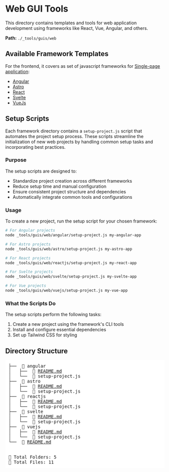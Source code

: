 # Web GUI Tools

This directory contains templates and tools for web application development using frameworks like React, Vue, Angular, and others.

**Path:** `./_tools/guis/web`

## Available Framework Templates

For the frontend, it covers as set of javascript frameworks for [Single-page application](https://en.wikipedia.org/wiki/Single-page_application):

- [Angular](https://angular.dev/)
- [Astro](https://astro.build/)
- [React](https://react.dev/)
- [Svelte](https://svelte.dev/)
- [VueJs](https://vuejs.org/)

## Setup Scripts

Each framework directory contains a `setup-project.js` script that automates the project setup process. These scripts streamline the initialization of new web projects by handling common setup tasks and incorporating best practices.

### Purpose

The setup scripts are designed to:
- Standardize project creation across different frameworks
- Reduce setup time and manual configuration
- Ensure consistent project structure and dependencies
- Automatically integrate common tools and configurations

### Usage

To create a new project, run the setup script for your chosen framework:

```bash
# For Angular projects
node _tools/guis/web/angular/setup-project.js my-angular-app

# For Astro projects
node _tools/guis/web/astro/setup-project.js my-astro-app

# For React projects
node _tools/guis/web/reactjs/setup-project.js my-react-app

# For Svelte projects
node _tools/guis/web/svelte/setup-project.js my-svelte-app

# For Vue projects
node _tools/guis/web/vuejs/setup-project.js my-vue-app
```

### What the Scripts Do

The setup scripts perform the following tasks:

1. Create a new project using the framework's CLI tools
2. Install and configure essential dependencies
3. Set up Tailwind CSS for styling


## Directory Structure
<pre style="background-color: white; padding: 10px;">
├──  📂 angular
│   ├──  📄 <a href="angular/README.md">README.md</a>
│   └──  📄 setup-project.js
├──  📂 astro
│   ├──  📄 <a href="astro/README.md">README.md</a>
│   └──  📄 setup-project.js
├──  📂 reactjs
│   ├──  📄 <a href="reactjs/README.md">README.md</a>
│   └──  📄 setup-project.js
├──  📂 svelte
│   ├──  📄 <a href="svelte/README.md">README.md</a>
│   └──  📄 setup-project.js
├──  📂 vuejs
│   ├──  📄 <a href="vuejs/README.md">README.md</a>
│   └──  📄 setup-project.js
└──  📄 <a href="README.md">README.md</a>


📂 Total Folders: 5
📄 Total Files: 11
</pre>
